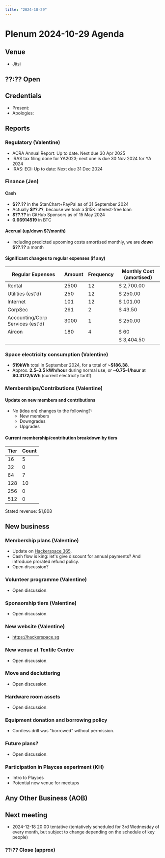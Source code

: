```yaml
---
title: "2024-10-29"
---
```


# Plenum 2024-10-29 Agenda

## Venue

- [Jitsi](https://meet.jit.si/moderated/bc262a32af0f10ea1c96399f8455f11c91d98f5d29603edba6b4c2a588257b97)

## ??:?? Open

## Credentials

- Present:
- Apologies:

## Reports

### Regulatory (Valentine)
- ACRA Annual Report: Up to date. Next due 30 Apr 2025
- IRAS tax filing done for YA2023; next one is due 30 Nov 2024 for YA 2024
- IRAS: ECI: Up to date: Next due 31 Dec 2024

### Finance (Jen)

#### Cash
- **$??.??** in the StanChart+PayPal as of 31 September 2024
- Actually **$??.??**, because we took a $15K interest-free loan
- **$??.??** in GitHub Sponsors as of 15 May 2024
- **0.66914519** in BTC

#### Accrual (up/down $?/month)
- Including predicted upcoming costs amortised monthly, we are **_down_ $??.??** a month

#### Significant changes to regular expenses (if any)

| Regular Expenses                 | Amount | Frequency | Monthly Cost (amortised) |
| -------------------------------- | ------ | --------- | ------------------------ |
| Rental                           | 2500   | 12        | $ 2,700.00               |
| Utilities (est'd)                | 250    | 12        | $ 250.00                 |
| Internet                         | 101    | 12        | $ 101.00                 |
| CorpSec                          | 261    | 2         | $ 43.50                  |
| Accounting/Corp Services (est'd) | 3000   | 1         | $ 250.00                 |
| Aircon                           | 180    | 4         | $ 60                     |
|                                  |        |           | $ 3,404.50               |

### Space electricity consumption (Valentine)

- **519kWh** total in September 2024, for a total of **~$186.38**.
- Approx. **2.5–3.5 kWh/hour** during normal use, or **~$0.75–$1/hour** at **$0.3172/kWh** (current electricity tariff)

### Memberships/Contributions (Valentine)

#### Update on new members and contributions

- No (idea on) changes to the following?:
  - New members
  - Downgrades
  - Upgrades

#### Current membership/contribution breakdown by tiers

| Tier | Count |
| ---- | ----- |
| 16   | 5     |
| 32   | 0     |
| 64   | 7     |
| 128  | 10    |
| 256  | 0     |
| 512  | 0     |

Stated revenue: $1,808

## New business

### Membership plans (Valentine)

- Update on [Hackerspace 365](https://hackerspace.sg/365).
- Cash flow is king: let's give discount for annual payments? And introduce prorated refund policy.
- Open discussion?

### Volunteer programme (Valentine)

- Open discussion.

### Sponsorship tiers (Valentine)

- Open discussion.

### New website (Valentine)

- https://hackerspace.sg

### New venue at Textile Centre

- Open discussion.

### Move and decluttering

- Open discussion.

### Hardware room assets

- Open discussion.

### Equipment donation and borrowing policy

- Cordless drill was "borrowed" without permission.

### Future plans?

- Open discussion.

### Participation in Playces experiment (KH)
- Intro to Playces
- Potential new venue for meetups

## Any Other Business (AOB)

## Next meeting

- 2024-12-18 20:00 tentative (tentatively scheduled for 3rd Wednesday of every month, but subject to change depending on the schedule of key people)

### ??:?? Close (approx)

